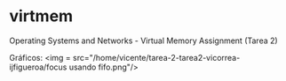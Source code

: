 # virtmem
Operating Systems and Networks - Virtual Memory Assignment (Tarea 2)

Gráficos:
<img = src="/home/vicente/tarea-2-tarea2-vicorrea-ijfigueroa/focus usando fifo.png"/>
